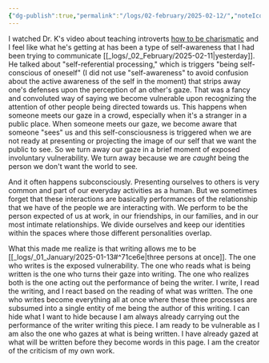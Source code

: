 ```yaml
---
{"dg-publish":true,"permalink":"/logs/02-february/2025-02-12/","noteIcon":"","created":"2025-02-12"}
---
```


I watched Dr. K's video about teaching introverts [how to be charismatic](https://www.youtube.com/watch?v=qZl8CPCremk&t=2258s) and I feel like what he's getting at has been a type of self-awareness that I had been trying to communicate [[_logs/_02_February/2025-02-11\|yesterday]]. He talked about "self-referential processing," which is triggers "being self-conscious of oneself" (I did not use "self-awareness" to avoid confusion about the active awareness of the self in the moment) that strips away one's defenses upon the perception of an other's gaze. That was a fancy and convoluted way of saying we become vulnerable upon recognizing the attention of other people being directed towards us. This happens when someone meets our gaze in a crowd, especially when it's a stranger in a public place. When someone meets our gaze, we become aware that someone "sees" us and this self-consciousness is triggered when we are not ready at presenting or projecting the image of our self that we want the public to see. So we turn away our gaze in a brief moment of exposed involuntary vulnerability. We turn away because we are *caught* being the person we don't want the world to see.

And it often happens subconsciously. Presenting ourselves to others is very common and part of our everyday activities as a human. But we sometimes forget that these interactions are basically performances of the relationship that we have of the people we are interacting with. We perform to be the person expected of us at work, in our friendships, in our families, and in our most intimate relationships. We divide ourselves and keep our identities within the spaces where those different personalities overlap.

What this made me realize is that writing allows me to be [[_logs/_01_January/2025-01-13#^71ce6e\|three persons at once]]. The one who writes is the exposed vulnerability. The one who reads what is being written is the one who turns their gaze into writing. The one who realizes both is the one acting out the performance of being the writer. I write, I read the writing, and I react based on the reading of what was written. The one who writes become everything all at once where these three processes are subsumed into a single entity of me being the author of this writing. I can hide what I want to hide because I am always already carrying out the performance of the writer writing this piece. I am ready to be vulnerable as I am also the one who gazes at what is being written. I have already gazed at what will be written before they become words in this page. I am the creator of the criticism of my own work.